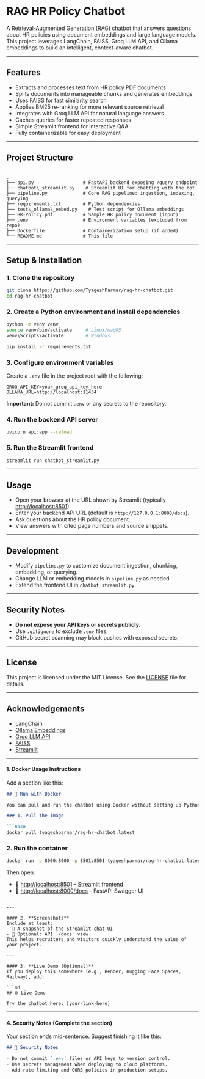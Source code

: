 # RAG HR Policy Chatbot

A Retrieval-Augmented Generation (RAG) chatbot that answers questions about HR policies using document embeddings and large language models. This project leverages LangChain, FAISS, Groq LLM API, and Ollama embeddings to build an intelligent, context-aware chatbot.

---

## Features

- Extracts and processes text from HR policy PDF documents
- Splits documents into manageable chunks and generates embeddings
- Uses FAISS for fast similarity search
- Applies BM25 re-ranking for more relevant source retrieval
- Integrates with Groq LLM API for natural language answers
- Caches queries for faster repeated responses
- Simple Streamlit frontend for interactive Q&A
- Fully containerizable for easy deployment

---

## Project Structure

```

.
├── api.py                  # FastAPI backend exposing /query endpoint
├── chatbot\_streamlit.py    # Streamlit UI for chatting with the bot
├── pipeline.py             # Core RAG pipeline: ingestion, indexing, querying
├── requirements.txt        # Python dependencies
├── test\_ollama\_embed.py    # Test script for Ollama embeddings
├── HR-Policy.pdf           # Sample HR policy document (input)
├── .env                    # Environment variables (excluded from repo)
├── Dockerfile              # Containerization setup (if added)
└── README.md               # This file

````

---

## Setup & Installation

### 1. Clone the repository

```bash
git clone https://github.com/TyageshParmar/rag-hr-chatbot.git
cd rag-hr-chatbot
````

### 2. Create a Python environment and install dependencies

```bash
python -m venv venv
source venv/bin/activate     # Linux/macOS
venv\Scripts\activate        # Windows

pip install -r requirements.txt
```

### 3. Configure environment variables

Create a `.env` file in the project root with the following:

```env
GROQ_API_KEY=your_groq_api_key_here
OLLAMA_URL=http://localhost:11434
```

**Important:** Do not commit `.env` or any secrets to the repository.

### 4. Run the backend API server

```bash
uvicorn api:app --reload
```

### 5. Run the Streamlit frontend

```bash
streamlit run chatbot_streamlit.py
```

---

## Usage

* Open your browser at the URL shown by Streamlit (typically [http://localhost:8501](http://localhost:8501)).
* Enter your backend API URL (default is `http://127.0.0.1:8000/docs`).
* Ask questions about the HR policy document.
* View answers with cited page numbers and source snippets.

---

## Development

* Modify `pipeline.py` to customize document ingestion, chunking, embedding, or querying.
* Change LLM or embedding models in `pipeline.py` as needed.
* Extend the frontend UI in `chatbot_streamlit.py`.

---

## Security Notes

* **Do not expose your API keys or secrets publicly.**
* Use `.gitignore` to exclude `.env` files.
* GitHub secret scanning may block pushes with exposed secrets.

---

## License

This project is licensed under the MIT License. See the [LICENSE](LICENSE) file for details.

---

## Acknowledgements

* [LangChain](https://github.com/langchain-ai/langchain)
* [Ollama Embeddings](https://github.com/nomic-ai/ollama)
* [Groq LLM API](https://www.groq.com/)
* [FAISS](https://github.com/facebookresearch/faiss)
* [Streamlit](https://streamlit.io/)



---

#### 1. **Docker Usage Instructions**

Add a section like this:

````md
## 🚀 Run with Docker

You can pull and run the chatbot using Docker without setting up Python or dependencies locally.

### 1. Pull the image

```bash
docker pull tyageshparmar/rag-hr-chatbot:latest
````

### 2. Run the container

```bash
docker run -p 8000:8000 -p 8501:8501 tyageshparmar/rag-hr-chatbot:latest
```

Then open:

* 🔗 [http://localhost:8501](http://localhost:8501) – Streamlit frontend
* 🔗 [http://localhost:8000/docs](http://localhost:8000/docs) – FastAPI Swagger UI

````

---

#### 2. **Screenshots**
Include at least:
- 📄 A snapshot of the Streamlit chat UI
- 📑 Optional: API `/docs` view
This helps recruiters and visitors quickly understand the value of your project.

---

#### 3. **Live Demo (Optional)**
If you deploy this somewhere (e.g., Render, Hugging Face Spaces, Railway), add:

```md
## 🌐 Live Demo

Try the chatbot here: [your-link-here]
````

---

#### 4. **Security Notes (Complete the section)**

Your section ends mid-sentence. Suggest finishing it like this:

```md
## 🔐 Security Notes

- Do not commit `.env` files or API keys to version control.
- Use secrets management when deploying to cloud platforms.
- Add rate-limiting and CORS policies in production setups.
```
